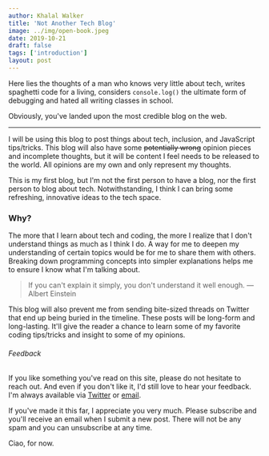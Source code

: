 ```yaml
---
author: Khalal Walker
title: 'Not Another Tech Blog'
image: ../img/open-book.jpeg
date: 2019-10-21
draft: false
tags: ['introduction']
layout: post
---
```


Here lies the thoughts of a man who knows very little about tech, writes spaghetti code for a living, considers `console.log()` the ultimate form of debugging and hated all writing classes in school.

Obviously, you've landed upon the most credible blog on the web.

---

I will be using this blog to post things about tech, inclusion, and JavaScript tips/tricks. This blog will also have some <del>potentially wrong</del> opinion pieces and incomplete thoughts, but it will be content I feel needs to be released to the world. All opinions are my own and only represent my thoughts.

This is my first blog, but I'm not the first person to have a blog, nor the first person to blog about tech. Notwithstanding, I think I can bring some refreshing, innovative ideas to the tech space.

### Why?

The more that I learn about tech and coding, the more I realize that I don't understand things as much as I think I do. A way for me to deepen my understanding of certain topics would be for me to share them with others. Breaking down programming concepts into simpler explanations helps me to ensure I know what I'm talking about.

> If you can't explain it simply, you don't understand it well enough. — Albert Einstein

This blog will also prevent me from sending bite-sized threads on Twitter that end up being buried in the timeline. These posts will be long-form and long-lasting. It'll give the reader a chance to learn some of my favorite coding tips/tricks and insight to some of my opinions.

###### Feedback

If you like something you've read on this site, please do not hesitate to reach out. And even if you don't like it, I'd still love to hear your feedback. I'm always available via [Twitter](https://www.twitter.com/khalalw) or [email](mailto:hello@khalal.dev).

If you've made it this far, I appreciate you very much. Please subscribe and you'll receive an email when I submit a new post. There will not be any spam and you can unsubscribe at any time.

Ciao, for now.
